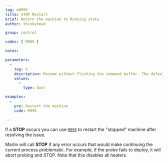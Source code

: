 ```yaml
---
tag: m0999
title: STOP Restart
brief: Return the machine to Running state
author: thinkyhead

group: control

codes: [ M999 ]

notes:

parameters:
  -
    tag: S
    description: Resume without flushing the command buffer. The default behavior is to flush the serial buffer and request a resend to the host starting on the last `N` line received.
    values:
      -
        type: bool

examples:
  -
    pre: Restart the machine
    code: M999

---
```


If a **STOP** occurs you can use [`M999`](/docs/gcode/M999.html) to restart the "stopped" machine after resolving the issue.

Marlin will call **STOP** if any error occurs that would make continuing the current process problematic. For example, if the probe fails to deploy, it will abort probing and STOP. Note that this disables all heaters.
